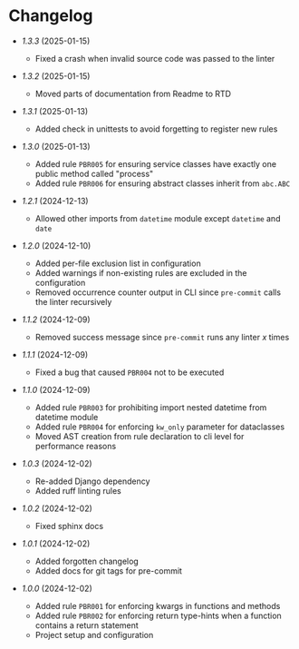 # Changelog

* *1.3.3* (2025-01-15)
    * Fixed a crash when invalid source code was passed to the linter

* *1.3.2* (2025-01-15)
    * Moved parts of documentation from Readme to RTD

* *1.3.1* (2025-01-13)
    * Added check in unittests to avoid forgetting to register new rules

* *1.3.0* (2025-01-13)
    * Added rule `PBR005` for ensuring service classes have exactly one public method called "process"
    * Added rule `PBR006` for ensuring abstract classes inherit from `abc.ABC`

* *1.2.1* (2024-12-13)
    * Allowed other imports from `datetime` module except `datetime` and `date`

* *1.2.0* (2024-12-10)
    * Added per-file exclusion list in configuration
    * Added warnings if non-existing rules are excluded in the configuration
    * Removed occurrence counter output in CLI since `pre-commit` calls the linter recursively

* *1.1.2* (2024-12-09)
    * Removed success message since `pre-commit` runs any linter *x* times

* *1.1.1* (2024-12-09)
    * Fixed a bug that caused `PBR004` not to be executed

* *1.1.0* (2024-12-09)
    * Added rule `PBR003` for prohibiting import nested datetime from datetime module
    * Added rule `PBR004` for enforcing `kw_only` parameter for dataclasses
    * Moved AST creation from rule declaration to cli level for performance reasons

* *1.0.3* (2024-12-02)
    * Re-added Django dependency
    * Added ruff linting rules

* *1.0.2* (2024-12-02)
    * Fixed sphinx docs

* *1.0.1* (2024-12-02)
    * Added forgotten changelog
    * Added docs for git tags for pre-commit

* *1.0.0* (2024-12-02)
    * Added rule `PBR001` for enforcing kwargs in functions and methods
    * Added rule `PBR002` for enforcing return type-hints when a function contains a return statement
    * Project setup and configuration
